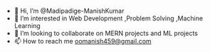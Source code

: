 - 👋 Hi, I’m @Madipadige-ManishKumar
- 👀 I’m interested in  Web Development ,Problem Solving ,Machine Learning 
- 💞️ I’m looking to collaborate on  MERN projects and ML projects
- 📫 How to reach me oomanish459@gmail.com

<!---
Madipadige-ManishKumar/Madipadige-ManishKumar is a ✨ special ✨ repository because its `README.md` (this file) appears on your GitHub profile.
You can click the Preview link to take a look at your changes.
--->
